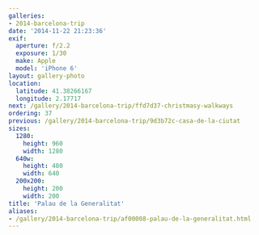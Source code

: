 ```yaml
---
galleries:
- 2014-barcelona-trip
date: '2014-11-22 21:23:36'
exif:
  aperture: f/2.2
  exposure: 1/30
  make: Apple
  model: 'iPhone 6'
layout: gallery-photo
location:
  latitude: 41.38266167
  longitude: 2.17717
next: /gallery/2014-barcelona-trip/ffd7d37-christmasy-walkways
ordering: 37
previous: /gallery/2014-barcelona-trip/9d3b72c-casa-de-la-ciutat
sizes:
  1280:
    height: 960
    width: 1280
  640w:
    height: 480
    width: 640
  200x200:
    height: 200
    width: 200
title: 'Palau de la Generalitat'
aliases:
- /gallery/2014-barcelona-trip/af00008-palau-de-la-generalitat.html
---
```

